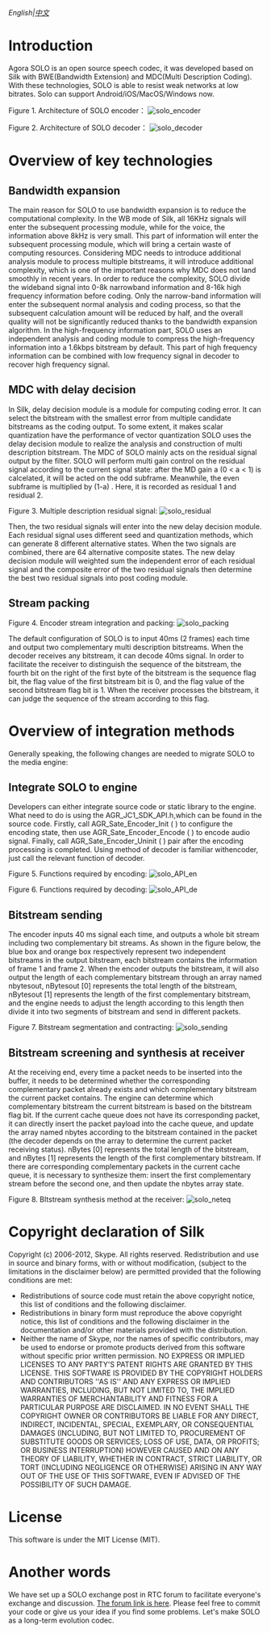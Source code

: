 *English|[中文](README.zh.md)*
# Introduction

Agora SOLO is an open source speech codec, it was developed based on Silk with BWE(Bandwidth Extension) and MDC(Multi Description Coding). With these technologies, SOLO is able to resist weak networks at low bitrates. Solo can support Android/iOS/MacOS/Windows now. 

Figure 1. Architecture of SOLO encoder：
![solo_encoder](https://github.com/AgoraIO-Community/Solo/blob/master/imag/solo_encoder.png)

Figure 2. Architecture of SOLO decoder：
![solo_decoder](https://github.com/AgoraIO-Community/Solo/blob/master/imag/solo_decoder.png)


# Overview of key technologies

## Bandwidth expansion

The main reason for SOLO to use bandwidth expansion is to reduce the computational complexity. In the WB mode of Silk, all 16KHz signals will enter the subsequent processing module, while for the voice, the information above 8kHz is very small. This part of information will enter the subsequent processing module, which will bring a certain waste of computing resources. Considering MDC needs to introduce additional analysis module to process multiple bitstreams, it will introduce additional complexity, which is one of the important reasons why MDC does not land smoothly in recent years. In order to reduce the complexity, SOLO divide the wideband signal into 0-8k narrowband information and 8-16k high frequency information before coding. Only the narrow-band information will enter the subsequent normal analysis and coding process, so that the subsequent calculation amount will be reduced by half, and the overall quality will not be significantly reduced thanks to the bandwidth expansion algorithm. In the high-frequency information part, SOLO uses an independent analysis and coding module to compress the high-frequency information into a 1.6kbps bitstream by default. This part of high frequency information can be combined with low frequency signal in decoder to recover high frequency signal.

## MDC with delay decision

In Silk, delay decision module is a module for computing coding error. It can select the bitstream with the smallest error from multiple candidate bitstreams as the coding output. To some extent, it makes scalar quantization have the performance of vector quantization SOLO uses the delay decision module to realize the analysis and construction of multi description bitstream. The MDC of SOLO mainly acts on the residual signal output by the filter. SOLO will perform multi gain control on the residual signal according to the current signal state: after the MD gain a (0 < a < 1) is calcelated, it will be acted on the odd subframe. Meanwhile, the even subframe is multiplied by (1-a) . Here, it is recorded as residual 1 and residual 2.

Figure 3. Multiple description residual signal:
![solo_residual](https://github.com/AgoraIO-Community/Solo/blob/master/imag/solo_residual.png)

Then, the two residual signals will enter into the new delay decision module. Each residual signal uses different seed and quantization methods, which can generate 8 different alternative states. When the two signals are combined, there are 64 alternative composite states. The new delay decision module will weighted sum the independent error of each residual signal and the composite error of the two residual signals then determine the best two residual signals into post coding module.

## Stream packing

Figure 4. Encoder stream integration and packing:
![solo_packing](https://github.com/AgoraIO-Community/Solo/blob/master/imag/solo_packing.png)

The default configuration of SOLO is to input 40ms (2 frames) each time and output two complementary multi description bitstreams. When the decoder receives any bitstream, it can decode 40ms signal. In order to facilitate the receiver to distinguish the sequence of the bitstream, the fourth bit on the right of the first byte of the bitstream is the sequence flag bit, the flag value of the first bitstream bit is 0, and the flag value of the second bitstream flag bit is 1. When the receiver processes the bitstream, it can judge the sequence of the stream according to this flag.


# Overview of integration methods
Generally speaking, the following changes are needed to migrate SOLO to the media engine:

## Integrate SOLO to engine
Developers can either integrate source code or static library to the engine. What need to do is using the AGR_JC1_SDK_API.h,which can be found in the source code. Firstly, call AGR_Sate_Encoder_Init ( ) to configure the encoding state, then use AGR_Sate_Encoder_Encode ( ) to encode audio signal. Finally, call AGR_Sate_Encoder_Uninit ( ) pair after the encoding processing is completed. Using method of decoder is familiar withencoder, just call the relevant function of decoder.

Figure 5. Functions required by encoding:
![solo_API_en](https://github.com/AgoraIO-Community/Solo/blob/master/imag/solo_API_en.png)

Figure 6. Functions required by decoding:
![solo_API_de](https://github.com/AgoraIO-Community/Solo/blob/master/imag/solo_API_de.png)

## Bitstream sending
The encoder inputs 40 ms signal each time, and outputs a whole bit stream including two complementary bit streams. As shown in the figure below, the blue box and orange box respectively represent two independent bitstreams in the output bitstream, each bitstream contains the information of frame 1 and frame 2. When the encoder outputs the bitstream, it will also output the length of each complementary bitstream through an array named nbytesout, nBytesout [0] represents the total length of the bitstream, nBytesout [1] represents the length of the first complementary bitstream, and the engine needs to adjust the length according to this length then divide it into two segments of bitstream and send in different packets.

Figure 7. Bitstream segmentation and contracting:
![solo_sending](https://github.com/AgoraIO-Community/Solo/blob/master/imag/solo_sending.png)

## Bitstream screening and synthesis at receiver
At the receiving end, every time a packet needs to be inserted into the buffer, it needs to be determined whether the corresponding complementary packet already exists and which complementary bitstream the current packet contains.
The engine can determine which complementary bitstream the current bitstream is based on the bitstream flag bit. If the current cache queue does not have its corresponding packet, it can directly insert the packet payload into the cache queue, and update the array named nbytes according to the bitstream contained in the packet (the decoder depends on the array to determine the current packet receiving status). nBytes [0] represents the total length of the bitstream, and nBytes [1] represents the length of the first complementary bitstream.
If there are corresponding complementary packets in the current cache queue, it is necessary to synthesize them: insert the first complementary stream before the second one, and then update the nbytes array state.

Figure 8. BItstream synthesis method at the receiver:
![solo_neteq](https://github.com/AgoraIO-Community/Solo/blob/master/imag/solo_neteq.png)

# Copyright declaration of Silk

Copyright (c) 2006-2012, Skype. All rights reserved. 
Redistribution and use in source and binary forms, with or without 
modification, (subject to the limitations in the disclaimer below) 
are permitted provided that the following conditions are met:
- Redistributions of source code must retain the above copyright notice,
this list of conditions and the following disclaimer.
- Redistributions in binary form must reproduce the above copyright 
notice, this list of conditions and the following disclaimer in the 
documentation and/or other materials provided with the distribution.
- Neither the name of Skype, nor the names of specific 
contributors, may be used to endorse or promote products derived from 
this software without specific prior written permission.
NO EXPRESS OR IMPLIED LICENSES TO ANY PARTY'S PATENT RIGHTS ARE GRANTED 
BY THIS LICENSE. THIS SOFTWARE IS PROVIDED BY THE COPYRIGHT HOLDERS AND 
CONTRIBUTORS ''AS IS'' AND ANY EXPRESS OR IMPLIED WARRANTIES, INCLUDING,
BUT NOT LIMITED TO, THE IMPLIED WARRANTIES OF MERCHANTABILITY AND 
FITNESS FOR A PARTICULAR PURPOSE ARE DISCLAIMED. IN NO EVENT SHALL THE 
COPYRIGHT OWNER OR CONTRIBUTORS BE LIABLE FOR ANY DIRECT, INDIRECT, 
INCIDENTAL, SPECIAL, EXEMPLARY, OR CONSEQUENTIAL DAMAGES (INCLUDING, BUT
NOT LIMITED TO, PROCUREMENT OF SUBSTITUTE GOODS OR SERVICES; LOSS OF 
USE, DATA, OR PROFITS; OR BUSINESS INTERRUPTION) HOWEVER CAUSED AND ON 
ANY THEORY OF LIABILITY, WHETHER IN CONTRACT, STRICT LIABILITY, OR TORT 
(INCLUDING NEGLIGENCE OR OTHERWISE) ARISING IN ANY WAY OUT OF THE USE 
OF THIS SOFTWARE, EVEN IF ADVISED OF THE POSSIBILITY OF SUCH DAMAGE.

# License

This software is under the MIT License (MIT).

# Another words

We have set up a SOLO exchange post in RTC forum to facilitate everyone's exchange and discussion. [The forum link is here](https://rtcdeveloper.com/t/topic/16270). Please feel free to commit your code or give us your idea if you find some problems. Let's make SOLO as a long-term evolution codec.

